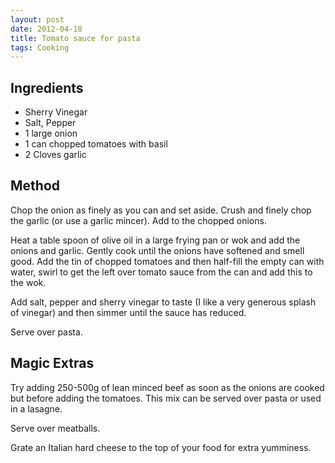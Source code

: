 ```yaml
---
layout: post
date: 2012-04-18
title: Tomato sauce for pasta
tags: Cooking
---
```


## Ingredients

- Sherry Vinegar
- Salt, Pepper
- 1 large onion
- 1 can chopped tomatoes with basil
- 2 Cloves garlic

## Method

Chop the onion as finely as you can and set aside. Crush and finely chop the garlic (or use a garlic mincer). Add to the chopped onions.

Heat a table spoon of olive oil in a large frying pan or wok and add the onions and garlic. Gently cook until the onions have softened and smell good. Add the tin of chopped tomatoes and then half-fill the empty can with water, swirl to get the left over tomato sauce from the can and add this to the wok.

Add salt, pepper and sherry vinegar to taste (I like a very generous splash of vinegar) and then simmer until the sauce has reduced.

Serve over pasta.

## Magic Extras

Try adding 250-500g of lean minced beef as soon as the onions are cooked but before adding the tomatoes. This mix can be served over pasta or used in a lasagne.

Serve over meatballs.

Grate an Italian hard cheese to the top of your food for extra yumminess.

